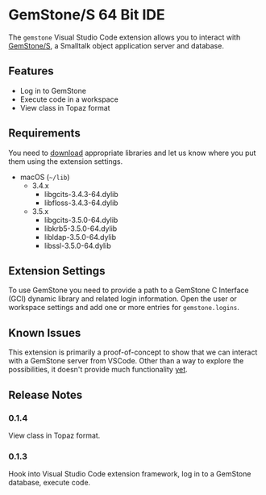 # GemStone/S 64 Bit IDE

The `gemstone` Visual Studio Code extension allows you to interact with [GemStone/S](https://gemtalksystems.com/products/gs64/), a Smalltalk object application server and database.

## Features

* Log in to GemStone
* Execute code in a workspace
* View class in Topaz format

## Requirements

You need to [download](https://gemtalksystems.com/products/gs64/) appropriate libraries and let us know where you put them using the extension settings.

* macOS (`~/lib`)
  * 3.4.x 
    * libgcits-3.4.3-64.dylib
    * libfloss-3.4.3-64.dylib
  * 3.5.x
    * libgcits-3.5.0-64.dylib
    * libkrb5-3.5.0-64.dylib
    * libldap-3.5.0-64.dylib
    * libssl-3.5.0-64.dylib

## Extension Settings

To use GemStone you need to provide a path to a GemStone C Interface (GCI) dynamic library and related login information. Open the user or workspace settings and add one or more entries for `gemstone.logins`.

## Known Issues

This extension is primarily a proof-of-concept to show that we can interact with a GemStone server from VSCode. Other than a way to explore the possibilities, it doesn't provide much functionality [yet](https://www.jstor.org/stable/986790). 

## Release Notes

### 0.1.4

View class in Topaz format.

### 0.1.3

Hook into Visual Studio Code extension framework, log in to a GemStone database, execute code.
